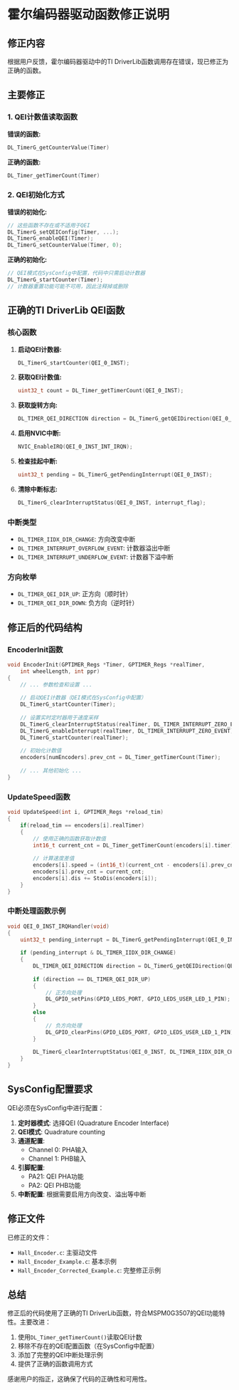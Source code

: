# 霍尔编码器驱动函数修正说明

## 修正内容

根据用户反馈，霍尔编码器驱动中的TI DriverLib函数调用存在错误，现已修正为正确的函数。

## 主要修正

### 1. QEI计数值读取函数

**错误的函数:**
```c
DL_TimerG_getCounterValue(Timer)
```

**正确的函数:**
```c
DL_Timer_getTimerCount(Timer)
```

### 2. QEI初始化方式

**错误的初始化:**
```c
// 这些函数不存在或不适用于QEI
DL_TimerG_setQEIConfig(Timer, ...);
DL_TimerG_enableQEI(Timer);
DL_TimerG_setCounterValue(Timer, 0);
```

**正确的初始化:**
```c
// QEI模式在SysConfig中配置，代码中只需启动计数器
DL_TimerG_startCounter(Timer);
// 计数器重置功能可能不可用，因此注释掉或删除
```

## 正确的TI DriverLib QEI函数

### 核心函数

1. **启动QEI计数器:**
   ```c
   DL_TimerG_startCounter(QEI_0_INST);
   ```

2. **获取QEI计数值:**
   ```c
   uint32_t count = DL_Timer_getTimerCount(QEI_0_INST);
   ```

3. **获取旋转方向:**
   ```c
   DL_TIMER_QEI_DIRECTION direction = DL_TimerG_getQEIDirection(QEI_0_INST);
   ```

4. **启用NVIC中断:**
   ```c
   NVIC_EnableIRQ(QEI_0_INST_INT_IRQN);
   ```

5. **检查挂起中断:**
   ```c
   uint32_t pending = DL_TimerG_getPendingInterrupt(QEI_0_INST);
   ```

6. **清除中断标志:**
   ```c
   DL_TimerG_clearInterruptStatus(QEI_0_INST, interrupt_flag);
   ```

### 中断类型

- `DL_TIMER_IIDX_DIR_CHANGE`: 方向改变中断
- `DL_TIMER_INTERRUPT_OVERFLOW_EVENT`: 计数器溢出中断
- `DL_TIMER_INTERRUPT_UNDERFLOW_EVENT`: 计数器下溢中断

### 方向枚举

- `DL_TIMER_QEI_DIR_UP`: 正方向（顺时针）
- `DL_TIMER_QEI_DIR_DOWN`: 负方向（逆时针）

## 修正后的代码结构

### EncoderInit函数
```c
void EncoderInit(GPTIMER_Regs *Timer, GPTIMER_Regs *realTimer,
    int wheelLength, int ppr)
{
    // ... 参数检查和设置 ...
    
    // 启动QEI计数器（QEI模式在SysConfig中配置）
    DL_TimerG_startCounter(Timer);
    
    // 设置实时定时器用于速度采样
    DL_TimerG_clearInterruptStatus(realTimer, DL_TIMER_INTERRUPT_ZERO_EVENT);
    DL_TimerG_enableInterrupt(realTimer, DL_TIMER_INTERRUPT_ZERO_EVENT);
    DL_TimerG_startCounter(realTimer);
    
    // 初始化计数值
    encoders[numEncoders].prev_cnt = DL_Timer_getTimerCount(Timer);
    
    // ... 其他初始化 ...
}
```

### UpdateSpeed函数
```c
void UpdateSpeed(int i, GPTIMER_Regs *reload_tim)
{
    if(reload_tim == encoders[i].realTimer)
    {
        // 使用正确的函数获取计数值
        int16_t current_cnt = DL_Timer_getTimerCount(encoders[i].timer);
        
        // 计算速度差值
        encoders[i].speed = (int16_t)(current_cnt - encoders[i].prev_cnt);
        encoders[i].prev_cnt = current_cnt;
        encoders[i].dis += StoDis(encoders[i]);
    }
}
```

### 中断处理函数示例
```c
void QEI_0_INST_IRQHandler(void)
{
    uint32_t pending_interrupt = DL_TimerG_getPendingInterrupt(QEI_0_INST);
    
    if (pending_interrupt & DL_TIMER_IIDX_DIR_CHANGE) 
    {
        DL_TIMER_QEI_DIRECTION direction = DL_TimerG_getQEIDirection(QEI_0_INST);
        
        if (direction == DL_TIMER_QEI_DIR_UP) 
        {
            // 正方向处理
            DL_GPIO_setPins(GPIO_LEDS_PORT, GPIO_LEDS_USER_LED_1_PIN);
        } 
        else 
        {
            // 负方向处理
            DL_GPIO_clearPins(GPIO_LEDS_PORT, GPIO_LEDS_USER_LED_1_PIN);
        }
        
        DL_TimerG_clearInterruptStatus(QEI_0_INST, DL_TIMER_IIDX_DIR_CHANGE);
    }
}
```

## SysConfig配置要求

QEI必须在SysConfig中进行配置：

1. **定时器模式**: 选择QEI (Quadrature Encoder Interface)
2. **QEI模式**: Quadrature counting  
3. **通道配置**: 
   - Channel 0: PHA输入
   - Channel 1: PHB输入
4. **引脚配置**:
   - PA21: QEI PHA功能
   - PA2: QEI PHB功能
5. **中断配置**: 根据需要启用方向改变、溢出等中断

## 修正文件

已修正的文件：
- `Hall_Encoder.c`: 主驱动文件
- `Hall_Encoder_Example.c`: 基本示例
- `Hall_Encoder_Corrected_Example.c`: 完整修正示例

## 总结

修正后的代码使用了正确的TI DriverLib函数，符合MSPM0G3507的QEI功能特性。主要改进：

1. 使用`DL_Timer_getTimerCount()`读取QEI计数
2. 移除不存在的QEI配置函数（在SysConfig中配置）
3. 添加了完整的QEI中断处理示例
4. 提供了正确的函数调用方式

感谢用户的指正，这确保了代码的正确性和可用性。
